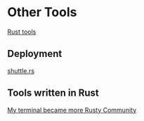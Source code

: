 # Other Tools

[Rust tools]( https://www.rust-lang.org/tools )

## Deployment

[shuttle.rs]( https://www.shuttle.rs/ )

## Tools written in Rust

[My terminal became more Rusty Community](https://dev.to/22mahmoud/my-terminal-became-more-rusty-4g8l)
